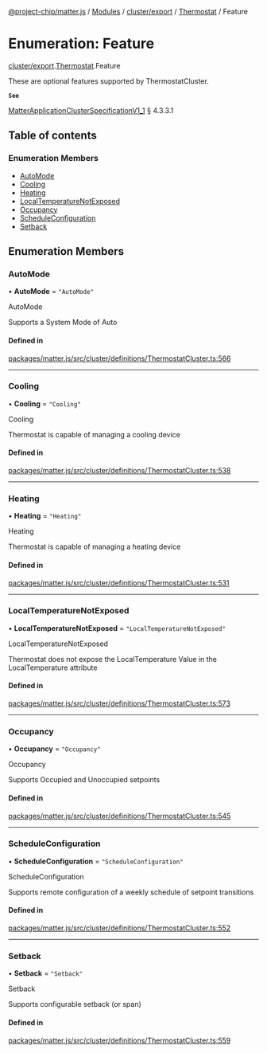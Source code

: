 [@project-chip/matter.js](../README.md) / [Modules](../modules.md) / [cluster/export](../modules/cluster_export.md) / [Thermostat](../modules/cluster_export.Thermostat.md) / Feature

# Enumeration: Feature

[cluster/export](../modules/cluster_export.md).[Thermostat](../modules/cluster_export.Thermostat.md).Feature

These are optional features supported by ThermostatCluster.

**`See`**

[MatterApplicationClusterSpecificationV1_1](../interfaces/spec_export.MatterApplicationClusterSpecificationV1_1.md) § 4.3.3.1

## Table of contents

### Enumeration Members

- [AutoMode](cluster_export.Thermostat.Feature.md#automode)
- [Cooling](cluster_export.Thermostat.Feature.md#cooling)
- [Heating](cluster_export.Thermostat.Feature.md#heating)
- [LocalTemperatureNotExposed](cluster_export.Thermostat.Feature.md#localtemperaturenotexposed)
- [Occupancy](cluster_export.Thermostat.Feature.md#occupancy)
- [ScheduleConfiguration](cluster_export.Thermostat.Feature.md#scheduleconfiguration)
- [Setback](cluster_export.Thermostat.Feature.md#setback)

## Enumeration Members

### AutoMode

• **AutoMode** = ``"AutoMode"``

AutoMode

Supports a System Mode of Auto

#### Defined in

[packages/matter.js/src/cluster/definitions/ThermostatCluster.ts:566](https://github.com/project-chip/matter.js/blob/b7330d72/packages/matter.js/src/cluster/definitions/ThermostatCluster.ts#L566)

___

### Cooling

• **Cooling** = ``"Cooling"``

Cooling

Thermostat is capable of managing a cooling device

#### Defined in

[packages/matter.js/src/cluster/definitions/ThermostatCluster.ts:538](https://github.com/project-chip/matter.js/blob/b7330d72/packages/matter.js/src/cluster/definitions/ThermostatCluster.ts#L538)

___

### Heating

• **Heating** = ``"Heating"``

Heating

Thermostat is capable of managing a heating device

#### Defined in

[packages/matter.js/src/cluster/definitions/ThermostatCluster.ts:531](https://github.com/project-chip/matter.js/blob/b7330d72/packages/matter.js/src/cluster/definitions/ThermostatCluster.ts#L531)

___

### LocalTemperatureNotExposed

• **LocalTemperatureNotExposed** = ``"LocalTemperatureNotExposed"``

LocalTemperatureNotExposed

Thermostat does not expose the LocalTemperature Value in the LocalTemperature attribute

#### Defined in

[packages/matter.js/src/cluster/definitions/ThermostatCluster.ts:573](https://github.com/project-chip/matter.js/blob/b7330d72/packages/matter.js/src/cluster/definitions/ThermostatCluster.ts#L573)

___

### Occupancy

• **Occupancy** = ``"Occupancy"``

Occupancy

Supports Occupied and Unoccupied setpoints

#### Defined in

[packages/matter.js/src/cluster/definitions/ThermostatCluster.ts:545](https://github.com/project-chip/matter.js/blob/b7330d72/packages/matter.js/src/cluster/definitions/ThermostatCluster.ts#L545)

___

### ScheduleConfiguration

• **ScheduleConfiguration** = ``"ScheduleConfiguration"``

ScheduleConfiguration

Supports remote configuration of a weekly schedule of setpoint transitions

#### Defined in

[packages/matter.js/src/cluster/definitions/ThermostatCluster.ts:552](https://github.com/project-chip/matter.js/blob/b7330d72/packages/matter.js/src/cluster/definitions/ThermostatCluster.ts#L552)

___

### Setback

• **Setback** = ``"Setback"``

Setback

Supports configurable setback (or span)

#### Defined in

[packages/matter.js/src/cluster/definitions/ThermostatCluster.ts:559](https://github.com/project-chip/matter.js/blob/b7330d72/packages/matter.js/src/cluster/definitions/ThermostatCluster.ts#L559)
